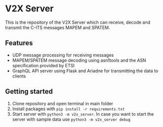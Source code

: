# V2X Server

This is the repository of the V2X Server which can receive, decode and transmit the C-ITS messages MAPEM and SPATEM.

## Features

- UDP message processing for receiving messages
- MAPEM/SPATEM message decoding using asn1tools and the ASN specification provided by ETSI
- GraphQL API server using Flask and Ariadne for transmitting the data to clients

## Getting started

1. Clone repository and open terminal in main folder
2. Install packages with `pip install -r requirements.txt`
3. Start server with `python3 -m v2x_server`. In case you want to start the server with sample data use `python3 -m v2x_server debug`

